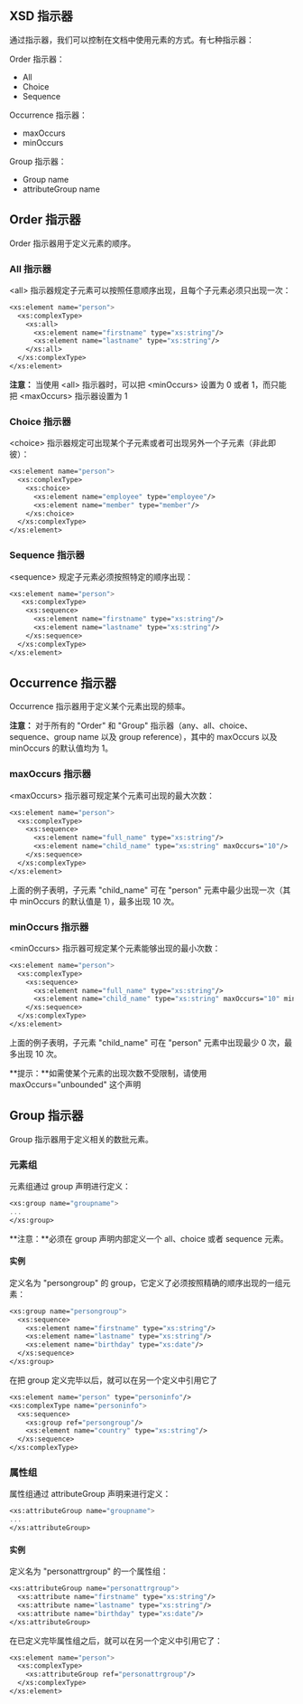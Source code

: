 ## XSD 指示器

通过指示器，我们可以控制在文档中使用元素的方式。有七种指示器：

Order 指示器：

- All
- Choice
- Sequence

Occurrence 指示器：

- maxOccurs
- minOccurs

Group 指示器：

- Group name
- attributeGroup name

## Order 指示器

Order 指示器用于定义元素的顺序。

### All 指示器

\<all> 指示器规定子元素可以按照任意顺序出现，且每个子元素必须只出现一次：

```scheme
<xs:element name="person">
  <xs:complexType>
    <xs:all>
      <xs:element name="firstname" type="xs:string"/>
      <xs:element name="lastname" type="xs:string"/>
    </xs:all>
  </xs:complexType>
</xs:element>
```

**注意：** 当使用 \<all> 指示器时，可以把 \<minOccurs> 设置为 0 或者 1，而只能把 \<maxOccurs> 指示器设置为 1

### Choice 指示器

\<choice> 指示器规定可出现某个子元素或者可出现另外一个子元素（非此即彼）：

```scheme
<xs:element name="person">
  <xs:complexType>
    <xs:choice>
      <xs:element name="employee" type="employee"/>
      <xs:element name="member" type="member"/>
    </xs:choice>
  </xs:complexType>
</xs:element>
```

### Sequence 指示器

\<sequence> 规定子元素必须按照特定的顺序出现：

```scheme
<xs:element name="person">
   <xs:complexType>
    <xs:sequence>
      <xs:element name="firstname" type="xs:string"/>
      <xs:element name="lastname" type="xs:string"/>
    </xs:sequence>
  </xs:complexType>
</xs:element>
```

## Occurrence 指示器

Occurrence 指示器用于定义某个元素出现的频率。

**注意：** 对于所有的 "Order" 和 "Group" 指示器（any、all、choice、sequence、group name 以及 group reference），其中的 maxOccurs 以及 minOccurs 的默认值均为 1。

### maxOccurs 指示器

\<maxOccurs> 指示器可规定某个元素可出现的最大次数：

```scheme
<xs:element name="person">
  <xs:complexType>
    <xs:sequence>
      <xs:element name="full_name" type="xs:string"/>
      <xs:element name="child_name" type="xs:string" maxOccurs="10"/>
    </xs:sequence>
  </xs:complexType>
</xs:element>
```

上面的例子表明，子元素 "child_name" 可在 "person" 元素中最少出现一次（其中 minOccurs 的默认值是 1），最多出现 10 次。

### minOccurs 指示器

\<minOccurs> 指示器可规定某个元素能够出现的最小次数：

```scheme
<xs:element name="person">
  <xs:complexType>
    <xs:sequence>
      <xs:element name="full_name" type="xs:string"/>
      <xs:element name="child_name" type="xs:string" maxOccurs="10" minOccurs="0"/>
    </xs:sequence>
  </xs:complexType>
</xs:element>
```

上面的例子表明，子元素 "child_name" 可在 "person" 元素中出现最少 0 次，最多出现 10 次。

**提示：**如需使某个元素的出现次数不受限制，请使用 maxOccurs="unbounded" 这个声明

## Group 指示器

Group 指示器用于定义相关的数批元素。

### 元素组

元素组通过 group 声明进行定义：

```scheme
<xs:group name="groupname">
...
</xs:group>
```

**注意：**必须在 group 声明内部定义一个 all、choice 或者 sequence 元素。

#### 实例

定义名为 "persongroup" 的 group，它定义了必须按照精确的顺序出现的一组元素：

```scheme
<xs:group name="persongroup">
  <xs:sequence>
    <xs:element name="firstname" type="xs:string"/>
    <xs:element name="lastname" type="xs:string"/>
    <xs:element name="birthday" type="xs:date"/>
  </xs:sequence>
</xs:group>
```

在把 group 定义完毕以后，就可以在另一个定义中引用它了

```scheme
<xs:element name="person" type="personinfo"/>
<xs:complexType name="personinfo">
  <xs:sequence>
    <xs:group ref="persongroup"/>
    <xs:element name="country" type="xs:string"/>
  </xs:sequence>
</xs:complexType>
```

### 属性组

属性组通过 attributeGroup 声明来进行定义：

```scheme
<xs:attributeGroup name="groupname">
...
</xs:attributeGroup>
```

#### 实例

定义名为 "personattrgroup" 的一个属性组：

```scheme
<xs:attributeGroup name="personattrgroup">
  <xs:attribute name="firstname" type="xs:string"/>
  <xs:attribute name="lastname" type="xs:string"/>
  <xs:attribute name="birthday" type="xs:date"/>
</xs:attributeGroup>
```

在已定义完毕属性组之后，就可以在另一个定义中引用它了：

```scheme
<xs:element name="person">
  <xs:complexType>
    <xs:attributeGroup ref="personattrgroup"/>
  </xs:complexType>
</xs:element>
```

